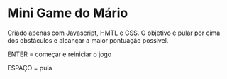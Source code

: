 <h1>Mini Game do Mário</h1>
<p>Criado apenas com Javascript, HMTL e CSS. O objetivo é pular por cima dos obstáculos e alcançar a maior pontuação possível.</p>
<p>ENTER = começar e reiniciar o jogo</p>
<p>ESPAÇO = pula</p>
